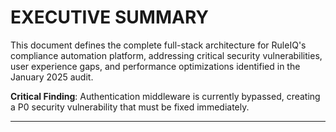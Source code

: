 # EXECUTIVE SUMMARY

This document defines the complete full-stack architecture for RuleIQ's compliance automation platform, addressing critical security vulnerabilities, user experience gaps, and performance optimizations identified in the January 2025 audit.

**Critical Finding**: Authentication middleware is currently bypassed, creating a P0 security vulnerability that must be fixed immediately.

---
